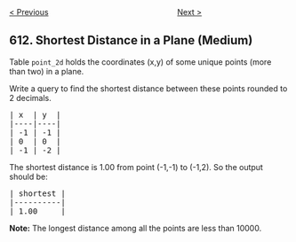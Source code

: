 <!--|This file generated by command(leetcode description); DO NOT EDIT.    |-->
<!--+----------------------------------------------------------------------+-->
<!--|@author    Openset <openset.wang@gmail.com>                           |-->
<!--|@link      https://github.com/openset                                 |-->
<!--|@home      https://github.com/openset/leetcode                        |-->
<!--+----------------------------------------------------------------------+-->

[< Previous](https://github.com/openset/leetcode/tree/master/problems/valid-triangle-number "Valid Triangle Number")
　　　　　　　　　　　　　　　　
[Next >](https://github.com/openset/leetcode/tree/master/problems/shortest-distance-in-a-line "Shortest Distance in a Line")

## 612. Shortest Distance in a Plane (Medium)

Table <code>point_2d</code> holds the coordinates (x,y) of some unique points (more than two) in a plane.</p>
Write a query to find the shortest distance between these points rounded to  2 decimals.</p>
 
<pre>
| x  | y  |
|----|----|
| -1 | -1 |
| 0  | 0  |
| -1 | -2 |
</pre></p>
 
The shortest distance is 1.00 from point (-1,-1) to (-1,2). So the output should be:</p>
<pre>
| shortest |
|----------|
| 1.00     |
</pre></p>
 
<b>Note:</b> The longest distance among all the points are less than 10000.</p>
